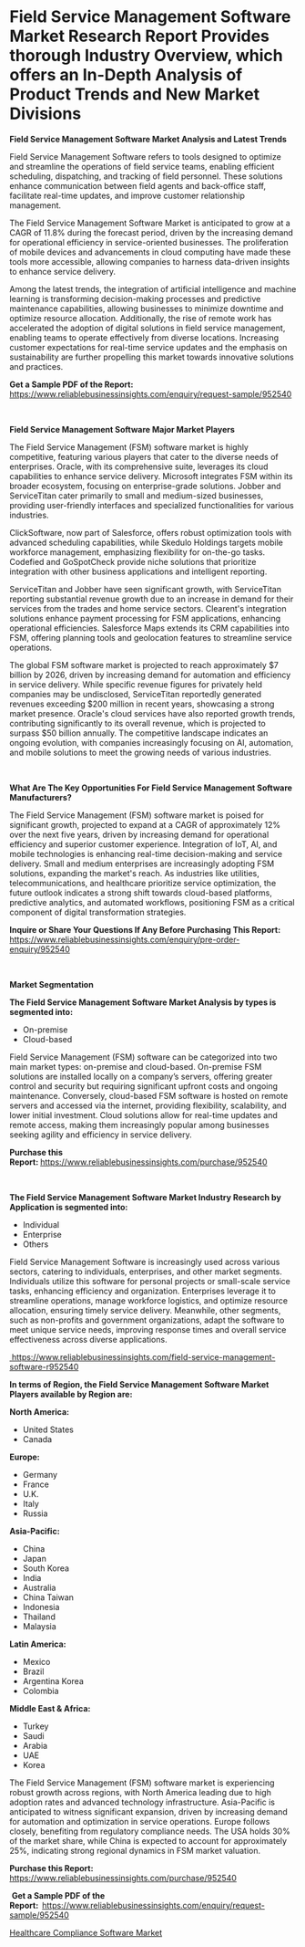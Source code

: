 <p><h1>Field Service Management Software Market Research Report Provides thorough Industry Overview, which offers an In-Depth Analysis of Product Trends and New Market Divisions</h1></p><p><strong>Field Service Management Software Market Analysis and Latest Trends</strong></p>
<p><p>Field Service Management Software refers to tools designed to optimize and streamline the operations of field service teams, enabling efficient scheduling, dispatching, and tracking of field personnel. These solutions enhance communication between field agents and back-office staff, facilitate real-time updates, and improve customer relationship management.</p><p>The Field Service Management Software Market is anticipated to grow at a CAGR of 11.8% during the forecast period, driven by the increasing demand for operational efficiency in service-oriented businesses. The proliferation of mobile devices and advancements in cloud computing have made these tools more accessible, allowing companies to harness data-driven insights to enhance service delivery. </p><p>Among the latest trends, the integration of artificial intelligence and machine learning is transforming decision-making processes and predictive maintenance capabilities, allowing businesses to minimize downtime and optimize resource allocation. Additionally, the rise of remote work has accelerated the adoption of digital solutions in field service management, enabling teams to operate effectively from diverse locations. Increasing customer expectations for real-time service updates and the emphasis on sustainability are further propelling this market towards innovative solutions and practices.</p></p>
<p><strong>Get a Sample PDF of the Report:&nbsp;</strong> <a href="https://www.reliablebusinessinsights.com/enquiry/request-sample/952540?utm_campaign=2768&utm_medium=2&utm_source=Github&utm_content=ia&utm_term=06032025&utm_id=field-service-management-software">https://www.reliablebusinessinsights.com/enquiry/request-sample/952540</a></p>
<p>&nbsp;</p>
<p><strong>Field Service Management Software Major Market Players</strong></p>
<p><p>The Field Service Management (FSM) software market is highly competitive, featuring various players that cater to the diverse needs of enterprises. Oracle, with its comprehensive suite, leverages its cloud capabilities to enhance service delivery. Microsoft integrates FSM within its broader ecosystem, focusing on enterprise-grade solutions. Jobber and ServiceTitan cater primarily to small and medium-sized businesses, providing user-friendly interfaces and specialized functionalities for various industries.</p><p>ClickSoftware, now part of Salesforce, offers robust optimization tools with advanced scheduling capabilities, while Skedulo Holdings targets mobile workforce management, emphasizing flexibility for on-the-go tasks. Codefied and GoSpotCheck provide niche solutions that prioritize integration with other business applications and intelligent reporting.</p><p>ServiceTitan and Jobber have seen significant growth, with ServiceTitan reporting substantial revenue growth due to an increase in demand for their services from the trades and home service sectors. Clearent's integration solutions enhance payment processing for FSM applications, enhancing operational efficiencies. Salesforce Maps extends its CRM capabilities into FSM, offering planning tools and geolocation features to streamline service operations.</p><p>The global FSM software market is projected to reach approximately $7 billion by 2026, driven by increasing demand for automation and efficiency in service delivery. While specific revenue figures for privately held companies may be undisclosed, ServiceTitan reportedly generated revenues exceeding $200 million in recent years, showcasing a strong market presence. Oracle's cloud services have also reported growth trends, contributing significantly to its overall revenue, which is projected to surpass $50 billion annually. The competitive landscape indicates an ongoing evolution, with companies increasingly focusing on AI, automation, and mobile solutions to meet the growing needs of various industries.</p></p>
<p>&nbsp;</p>
<p><strong>What Are The Key Opportunities For Field Service Management Software Manufacturers?</strong></p>
<p><p>The Field Service Management (FSM) software market is poised for significant growth, projected to expand at a CAGR of approximately 12% over the next five years, driven by increasing demand for operational efficiency and superior customer experience. Integration of IoT, AI, and mobile technologies is enhancing real-time decision-making and service delivery. Small and medium enterprises are increasingly adopting FSM solutions, expanding the market's reach. As industries like utilities, telecommunications, and healthcare prioritize service optimization, the future outlook indicates a strong shift towards cloud-based platforms, predictive analytics, and automated workflows, positioning FSM as a critical component of digital transformation strategies.</p></p>
<p><strong>Inquire or Share Your Questions If Any Before Purchasing This Report:</strong> <a href="https://www.reliablebusinessinsights.com/enquiry/pre-order-enquiry/952540?utm_campaign=2768&utm_medium=2&utm_source=Github&utm_content=ia&utm_term=06032025&utm_id=field-service-management-software">https://www.reliablebusinessinsights.com/enquiry/pre-order-enquiry/952540</a></p>
<p>&nbsp;</p>
<p><strong>Market Segmentation</strong></p>
<p><strong>The Field Service Management Software Market Analysis by types is segmented into:</strong></p>
<p><ul><li>On-premise</li><li>Cloud-based</li></ul></p>
<p><p>Field Service Management (FSM) software can be categorized into two main market types: on-premise and cloud-based. On-premise FSM solutions are installed locally on a company’s servers, offering greater control and security but requiring significant upfront costs and ongoing maintenance. Conversely, cloud-based FSM software is hosted on remote servers and accessed via the internet, providing flexibility, scalability, and lower initial investment. Cloud solutions allow for real-time updates and remote access, making them increasingly popular among businesses seeking agility and efficiency in service delivery.</p></p>
<p><strong>Purchase this Report:&nbsp;</strong><a href="https://www.reliablebusinessinsights.com/purchase/952540?utm_campaign=2768&utm_medium=2&utm_source=Github&utm_content=ia&utm_term=06032025&utm_id=field-service-management-software">https://www.reliablebusinessinsights.com/purchase/952540</a></p>
<p>&nbsp;</p>
<p><strong>The Field Service Management Software Market Industry Research by Application is segmented into:</strong></p>
<p><ul><li>Individual</li><li>Enterprise</li><li>Others</li></ul></p>
<p><p>Field Service Management Software is increasingly used across various sectors, catering to individuals, enterprises, and other market segments. Individuals utilize this software for personal projects or small-scale service tasks, enhancing efficiency and organization. Enterprises leverage it to streamline operations, manage workforce logistics, and optimize resource allocation, ensuring timely service delivery. Meanwhile, other segments, such as non-profits and government organizations, adapt the software to meet unique service needs, improving response times and overall service effectiveness across diverse applications.</p></p>
<p><a href="https://www.reliablebusinessinsights.com/field-service-management-software-r952540?utm_campaign=2768&utm_medium=2&utm_source=Github&utm_content=ia&utm_term=06032025&utm_id=field-service-management-software">&nbsp;https://www.reliablebusinessinsights.com/field-service-management-software-r952540</a></p>
<p><strong>In terms of Region, the Field Service Management Software Market Players available by Region are:</strong></p>
<p>
    <p> <strong> North America: </strong>
        <ul>
            <li>United States</li>
            <li>Canada</li>
        </ul>
        </p> 
    <p> <strong> Europe: </strong>
        <ul>
            <li>Germany</li>
            <li>France</li>
            <li>U.K.</li>
            <li>Italy</li>
            <li>Russia</li>
        </ul>
        </p> 
    <p> <strong> Asia-Pacific: </strong>
        <ul>
            <li>China</li>
            <li>Japan</li>
            <li>South Korea</li>
            <li>India</li>
            <li>Australia</li>
            <li>China Taiwan</li>
            <li>Indonesia</li>
            <li>Thailand</li>
            <li>Malaysia</li>
        </ul>
        </p> 
    <p> <strong> Latin America: </strong>
        <ul>
            <li>Mexico</li>
            <li>Brazil</li>
            <li>Argentina Korea</li>
            <li>Colombia</li>
        </ul>
        </p> 
    <p> <strong> Middle East & Africa: </strong>
        <ul>
            <li>Turkey</li>
            <li>Saudi</li>
            <li>Arabia</li>
            <li>UAE</li>
            <li>Korea</li>
        </ul>
    </p>
    </p>
<p><p>The Field Service Management (FSM) software market is experiencing robust growth across regions, with North America leading due to high adoption rates and advanced technology infrastructure. Asia-Pacific is anticipated to witness significant expansion, driven by increasing demand for automation and optimization in service operations. Europe follows closely, benefiting from regulatory compliance needs. The USA holds 30% of the market share, while China is expected to account for approximately 25%, indicating strong regional dynamics in FSM market valuation.</p></p>
<p><strong>Purchase this Report: </strong><a href="https://www.reliablebusinessinsights.com/purchase/952540?utm_campaign=2768&utm_medium=2&utm_source=Github&utm_content=ia&utm_term=06032025&utm_id=field-service-management-software">https://www.reliablebusinessinsights.com/purchase/952540</a></p>
<p>&nbsp;<strong>Get a Sample PDF of the Report:&nbsp;&nbsp;</strong><a href="https://www.reliablebusinessinsights.com/enquiry/request-sample/952540?utm_campaign=2768&utm_medium=2&utm_source=Github&utm_content=ia&utm_term=06032025&utm_id=field-service-management-software">https://www.reliablebusinessinsights.com/enquiry/request-sample/952540</a></p>
<p><strong></strong></p>
<p><p><a href="https://github.com/ezahdyre/Market-Research-Report-List-1/blob/main/healthcare-compliance-software-market.md?utm_campaign=2768&utm_medium=2&utm_source=Github&utm_content=ia&utm_term=06032025&utm_id=field-service-management-software">Healthcare Compliance Software Market</a></p></p>